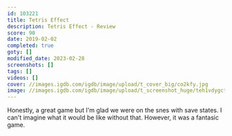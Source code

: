 ```yaml
---
id: 103221
title: Tetris Effect
description: Tetris Effect - Review
score: 90
date: 2019-02-02
completed: true
goty: []
modified_date: 2023-02-28
screenshots: []
tags: []
videos: []
cover: //images.igdb.com/igdb/image/upload/t_cover_big/co2kfy.jpg
image: //images.igdb.com/igdb/image/upload/t_screenshot_huge/teh1vdygctetwucyjklj.jpg
---
```

Honestly, a great game but I'm glad we were on the snes with save states. I can't imagine what it would be like without that. However, it was a fantasic game.